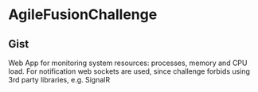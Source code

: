 # AgileFusionChallenge

## Gist
Web App for monitoring system resources: processes, memory and CPU load.
For notification web sockets are used, since challenge forbids using 3rd party libraries, e.g. SignalR
